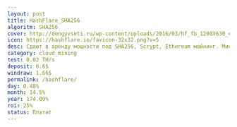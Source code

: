 ```yaml
---
layout: post
title: HashFlare_SHA256
algoritm: SHA256
cover: http://dengyvseti.ru/wp-content/uploads/2016/03/hf_fb_1200X630_eng-1024x538.png
icon: https://hashflare.io/favicon-32x32.png?v=5
desc: Сдают в аренду мощности под SHA256, Scrypt, Ethereum майнинг. Минимальная сумма вывода 0.0004 BTC/0.0007 ETH (включая комиссию). Комиссия за вывод средств составляет 0.0003 BTC/0.0006 ETH. Функция автоматического реинвеста.
category: cloud_mining
test: 0.02 TH/s
deposit: 6.6$
windraw: 1.66$
permalink: /hashflare/
day: 0.48%
month: 14.5%
year: 174.09%
roi: 25%
status: Платит
---
```

